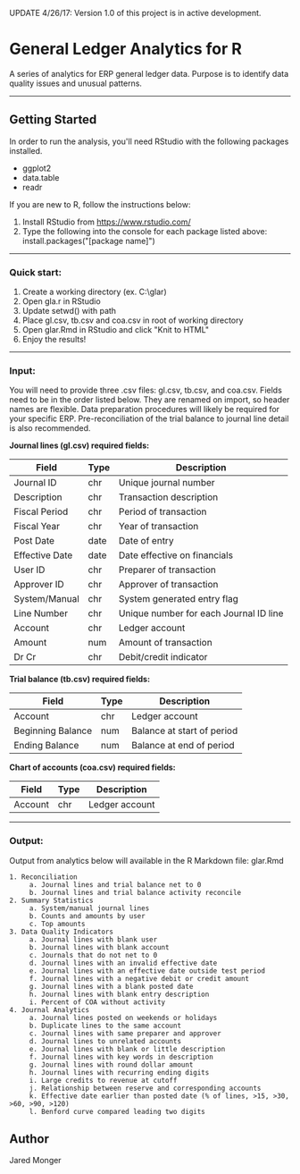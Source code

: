 UPDATE 4/26/17: Version 1.0 of this project is in active development.


# General Ledger Analytics for R

A series of analytics for ERP general ledger data. Purpose is to identify data quality issues and unusual patterns.

***

## Getting Started

In order to run the analysis, you'll need RStudio with the following packages installed.
* ggplot2
* data.table
* readr

If you are new to R, follow the instructions below:
 1. Install RStudio from https://www.rstudio.com/
 2. Type the following into the console for each package listed above: install.packages("[package name]")

***
	 
### Quick start:

 1. Create a working directory (ex. C:\glar)
 2. Open gla.r in RStudio
 3. Update setwd() with path
 4. Place gl.csv, tb.csv and coa.csv in root of working directory
 5. Open glar.Rmd in RStudio and click "Knit to HTML"
 6. Enjoy the results! 

***

### Input:

You will need to provide three .csv files: gl.csv, tb.csv, and coa.csv. Fields need to be in the order listed below. They are renamed on import, so header names are flexible. 
Data preparation procedures will likely be required for your specific ERP. Pre-reconciliation of the trial balance to journal line detail is also recommended.

**Journal lines (gl.csv) required fields:**

Field          | Type | Description
-------------- | ---- | ---------------------------------------
Journal ID     | chr  | Unique journal number
Description    | chr  | Transaction description
Fiscal Period  | chr  | Period of transaction	
Fiscal Year    | chr  | Year of transaction
Post Date      | date | Date of entry
Effective Date | date | Date effective on financials
User ID        | chr  | Preparer of transaction
Approver ID    | chr  | Approver of transaction
System/Manual  | chr  | System generated entry flag
Line Number    | chr  | Unique number for each Journal ID line
Account        | chr  | Ledger account
Amount         | num  | Amount of transaction
Dr Cr          | chr  | Debit/credit indicator

**Trial balance (tb.csv) required fields:**

Field             | Type | Description
----------------- | ---- | -------------------
Account           | chr  | Ledger account
Beginning Balance | num  | Balance at start of period
Ending Balance    | num  | Balance at end of period
		
**Chart of accounts (coa.csv) required fields:**

Field             | Type | Description
----------------- | ---- | -------------------
Account           | chr  | Ledger account

***

### Output:

Output from analytics below will available in the R Markdown file: glar.Rmd

	1. Reconciliation
		 a. Journal lines and trial balance net to 0
		 b. Journal lines and trial balance activity reconcile
	2. Summary Statistics
		 a. System/manual journal lines
		 b. Counts and amounts by user
		 c. Top amounts
	3. Data Quality Indicators
		 a. Journal lines with blank user
		 b. Journal lines with blank account
		 c. Journals that do not net to 0 
		 d. Journal lines with an invalid effective date
		 e. Journal lines with an effective date outside test period
		 f. Journal lines with a negative debit or credit amount
		 g. Journal lines with a blank posted date
		 h. Journal lines with blank entry description
		 i. Percent of COA without activity
	4. Journal Analytics
		 a. Journal lines posted on weekends or holidays
		 b. Duplicate lines to the same account
		 c. Journal lines with same preparer and approver
		 d. Journal lines to unrelated accounts
		 e. Journal lines with blank or little description
		 f. Journal lines with key words in description
		 g. Journal lines with round dollar amount
		 h. Journal lines with recurring ending digits
		 i. Large credits to revenue at cutoff
		 j. Relationship between reserve and corresponding accounts
		 k. Effective date earlier than posted date (% of lines, >15, >30, >60, >90, >120)
		 l. Benford curve compared leading two digits  


## Author

Jared Monger